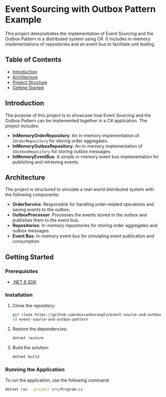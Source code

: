 # Event Sourcing with Outbox Pattern Example

This project demonstrates the implementation of Event Sourcing and the Outbox Pattern in a distributed system using C#. It includes in-memory implementations of repositories and an event bus to facilitate unit testing.

## Table of Contents

- [Introduction](#introduction)
- [Architecture](#architecture)
- [Project Structure](#project-structure)
- [Getting Started](#getting-started)

## Introduction

The purpose of this project is to showcase how Event Sourcing and the Outbox Pattern can be implemented together in a C# application. The project includes:
- **InMemoryOrderRepository**: An in-memory implementation of `IOrderRepository` for storing order aggregates.
- **InMemoryOutboxRepository**: An in-memory implementation of `IOutboxRepository` for storing outbox messages.
- **InMemoryEventBus**: A simple in-memory event bus implementation for publishing and retrieving events.

## Architecture

The project is structured to simulate a real-world distributed system with the following components:

- **OrderService**: Responsible for handling order-related operations and saving events to the outbox.
- **OutboxProcessor**: Processes the events stored in the outbox and publishes them to the event bus.
- **Repositories**: In-memory repositories for storing order aggregates and outbox messages.
- **Event Bus**: In-memory event bus for simulating event publication and consumption.



## Getting Started

### Prerequisites

- [.NET 8 SDK](https://dotnet.microsoft.com/download/dotnet/8.0)

### Installation

1. Clone the repository:

    ```bash
    git clone https://github.com/muscankaraoglu/event-source-and-outbox-pattern
    cd event-source-and-outbox-pattern
    ```

2. Restore the dependencies:

    ```bash
    dotnet restore
    ```

3. Build the solution:

    ```bash
    dotnet build
    ```

### Running the Application

To run the application, use the following command:

```bash
dotnet run --project src/Program.cs
```
